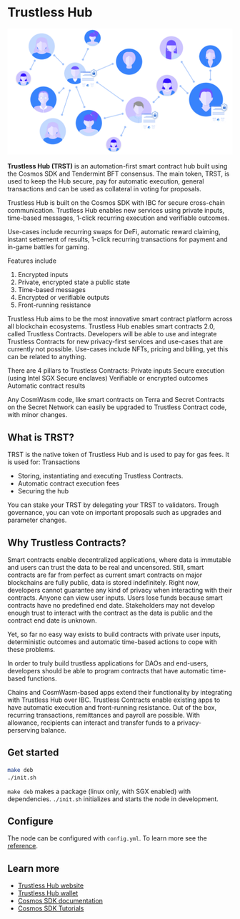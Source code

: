 # Trustless Hub

![Welcome to Trustless Hub](docs/images/web.png)

**Trustless Hub (TRST)**  is an automation-first smart contract hub built using the Cosmos SDK and Tendermint BFT consensus. The main token, TRST, is used to keep the Hub secure, pay for automatic execution, general transactions and can be used as collateral in voting for proposals. 

Trustless Hub is built on the Cosmos SDK with IBC for secure cross-chain communication. Trustless Hub enables new services using private inputs, time-based messages, 1-click recurring execution and verifiable outcomes.

Use-cases include recurring swaps for DeFi, automatic reward claiming, instant settement of results, 1-click recurring transactions for payment and in-game battles for gaming.

Features include

 1. Encrypted inputs
 2. Private, encrypted state a public state
 3. Time-based messages 
 4. Encrypted or verifiable outputs
 5. Front-running resistance

Trustless Hub aims to be the most innovative smart contract platform across all blockchain ecosystems. Trustless Hub enables smart contracts 2.0, called Trustless Contracts. Developers will be able to use and integrate Trustless Contracts for new privacy-first services and use-cases that are currently not possible. Use-cases include NFTs, pricing and billing, yet this can be related to anything. 

There are 4 pillars to Trustless Contracts:
Private inputs
Secure execution (using Intel SGX Secure enclaves)
Verifiable or encrypted outcomes
Automatic contract results

Any CosmWasm code, like smart contracts on Terra and Secret Contracts on the Secret Network can easily be upgraded to Trustless Contract code, with minor changes.


## What is TRST?

TRST is the native token of Trustless Hub and is used to pay for gas fees. It is used for:
Transactions

* Storing, instantiating and executing Trustless Contracts.
* Automatic contract execution fees
* Securing the hub

You can stake your TRST by delegating your TRST to validators. Trough governance, you can vote on important proposals such as upgrades and parameter changes. 


## Why Trustless Contracts?

Smart contracts enable decentralized applications, where data is immutable and users can trust the data to be real and uncensored. Still, smart contracts are far from perfect as current smart contracts on major blockchains are fully public, data is stored indefinitely. Right now, developers cannot guarantee any kind of privacy when interacting with their contracts. Anyone can view user inputs. Users lose funds because smart contracts have no predefined end date. Stakeholders may not develop enough trust to interact with the contract as the data is public and the contract end date is unknown.

Yet, so far no easy way exists to build contracts with private user inputs, deterministic outcomes and automatic time-based actions to cope with these problems.

In order to truly build trustless applications for DAOs and end-users, developers should be able to program contracts that have automatic time-based functions.

Chains and CosmWasm-based apps extend their functionality by integrating with Trustless Hub over IBC. Trustless Contracts enable existing apps to have automatic execution and front-running resistance. Out of the box, recurring transactions, remittances and payroll are possible. With allowance, recipients can interact and transfer funds to a privacy-perserving balance.

## Get started

``` bash
make deb
./init.sh
```

`make deb` makes a package (linux only, with SGX enabled) with dependencies. `./init.sh` initializes and starts the node in development.

## Configure

The node can be configured with `config.yml`. To learn more see the [reference](https://github.com/tendermint/starport#documentation).

## Learn more

- [Trustless Hub website](https://trustlesshub.com/)
- [Trustless Hub wallet](https://interact.trustlesshub.com/)
- [Cosmos SDK documentation](https://docs.cosmos.network)
- [Cosmos SDK Tutorials](https://tutorials.cosmos.network)

